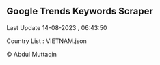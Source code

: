 

## Google Trends Keywords Scraper 
 
Last Update 14-08-2023 , 06:43:50

Country List :
VIETNAM.json



© Abdul Muttaqin 
